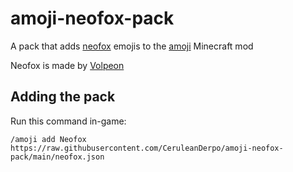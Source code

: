 # amoji-neofox-pack
A pack that adds [neofox](https://volpeon.ink/emojis/neofox/) emojis to the [amoji](https://modrinth.com/mod/amoji) Minecraft mod

Neofox is made by [Volpeon](https://volpeon.ink/)

## Adding the pack
Run this command in-game:
```
/amoji add Neofox https://raw.githubusercontent.com/CeruleanDerpo/amoji-neofox-pack/main/neofox.json
```